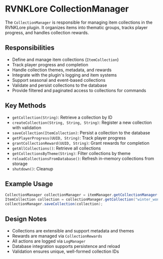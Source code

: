 # RVNKLore CollectionManager

The `CollectionManager` is responsible for managing item collections in the RVNKLore plugin. It organizes items into thematic groups, tracks player progress, and handles collection rewards.

## Responsibilities
- Define and manage item collections (`ItemCollection`)
- Track player progress and completion
- Handle collection themes, metadata, and rewards
- Integrate with the plugin's logging and item systems
- Support seasonal and event-based collections
- Validate and persist collections to the database
- Provide filtered and paginated access to collections for commands

## Key Methods
- `getCollection(String)`: Retrieve a collection by ID
- `createCollection(String, String, String)`: Register a new collection with validation
- `saveCollection(ItemCollection)`: Persist a collection to the database
- `getPlayerProgress(UUID, String)`: Track player progress
- `grantCollectionReward(UUID, String)`: Grant rewards for completion
- `getAllCollections()`: Retrieve all collections
- `getCollectionsByTheme(String)`: Filter collections by theme
- `reloadCollectionsFromDatabase()`: Refresh in-memory collections from storage
- `shutdown()`: Cleanup

## Example Usage
```java
CollectionManager collectionManager = itemManager.getCollectionManager();
ItemCollection collection = collectionManager.getCollection("winter_wonders");
collectionManager.saveCollection(collection);
```

## Design Notes
- Collections are extensible and support metadata and themes
- Rewards are managed via `CollectionRewards`
- All actions are logged via `LogManager`
- Database integration supports persistence and reload
- Validation ensures unique, well-formed collection IDs
